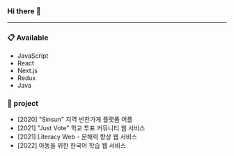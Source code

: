### Hi there 👋
---

### 📋 Available
* JavaScript
* React
* Next.js
* Redux
* Java

### 🌱 project
* [2020] "Sinsun" 지역 반찬가게 플랫폼 어플
* [2021] "Just Vote" 학교 투표 커뮤니티 웹 서비스 
* [2021] Literacy Web - 문해력 향상 웹 서비스
* [2022] 아동을 위한 한국어 학습 웹 서비스


<!--
**cheolsoonP/cheolsoonP** is a ✨ _special_ ✨ repository because its `README.md` (this file) appears on your GitHub profile.


Here are some ideas to get you started:

- 🔭 I’m currently working on ...
- 🌱 I’m currently learning ...
- 👯 I’m looking to collaborate on ...
- 🤔 I’m looking for help with ...
- 💬 Ask me about ...
- 📫 How to reach me: ...
- 😄 Pronouns: ...
- ⚡ Fun fact: ...
-->
